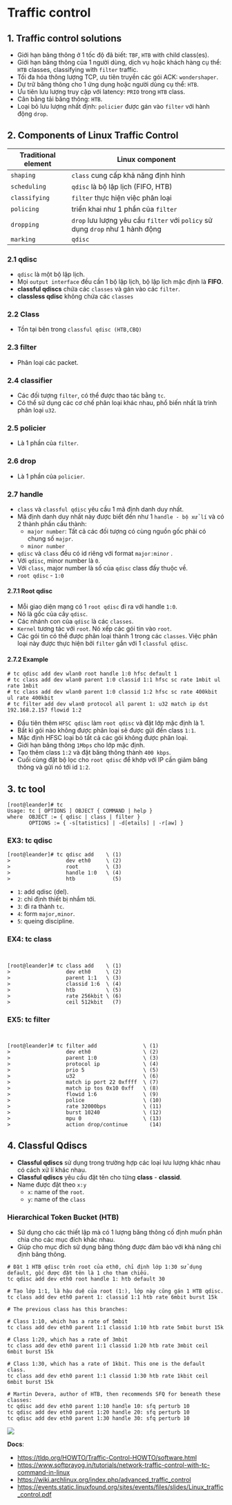 # Traffic control
## 1. Traffic control solutions
- Giới hạn băng thông ở 1 tốc độ đã biết: `TBF`, `HTB` with child class(es).
- Giới hạn băng thông của 1 người dùng, dịch vụ hoặc khách hàng cụ thể: `HTB` classes, classifying with `filter` traffic.
- Tối đa hóa thông lượng TCP, ưu tiên truyền các gói ACK: `wondershaper`.
- Dự trữ băng thông cho 1 ứng dụng hoặc người dùng cụ thể: `HTB`.
- Ưu tiên lưu lượng truy cập với latency: `PRIO` trong `HTB` class.
- Cân bằng tải băng thông: `HTB`.
- Loại bỏ lưu lượng nhất định: `policier` được gán vào `filter` với hành động `drop`.

## 2. Components of Linux Traffic Control

|Traditional element|Linux component|
|-------------------|---------|
|`shaping`| `class` cung cấp khả năng định hình |
|`scheduling`| `qdisc` là bộ lập lịch (FIFO, HTB)|
|`classifying`|`filter` thực hiện việc phân loại |
|`policing`|triển khai như 1 phần của `filter`|
|`dropping`| `drop` lưu lượng yêu cầu `filter` với `policy` sử dụng `drop` như 1 hành động |
|`marking`| `qdisc`|

### 2.1 qdisc
- `qdisc` là một bộ lập lịch. 
- Mọi `output interface` đều cần 1 bộ lập lịch, bộ lập lịch mặc định là **FIFO**.
- **classful qdiscs** chứa các `classes` và gán vào các `filter`. 
- **classless qdisc** không chứa các `classes`

### 2.2 Class
- Tồn tại bên trong `classful qdisc (HTB,CBQ)`

### 2.3 filter
- Phân loại các packet.

### 2.4 classifier
- Các đối tượng `filter`, có thể được thao tác bằng `tc`. 
- Có thể sử dụng các cơ chế phân loại khác nhau, phổ biến nhất là trình phân loại `u32`.

### 2.5 policier
- Là 1 phần của `filter`.

### 2.6 drop
- Là 1 phần của `policier`.

### 2.7 handle
- `class` và `classful qdisc` yêu cầu 1 mã định danh duy nhất.
- Mã định danh duy nhất này được biết đến như 1 `handle - bộ xử lí` và có 2 thành phần cấu thành:
  + `major number`: Tất cả các đối tượng có cùng nguồn gốc phải có chung số `majpr`.
  + `minor number`
- `qdisc` và `class` đều có id riêng với format `major:minor` . 
- Với `qdisc`, minor number là `0`.
- Với `class`, major number là số của `qdisc` class đấy thuộc về.
- `root qdisc` - `1:0`

#### 2.7.1 Root qdisc
- Mỗi giao diện mạng có 1 `root qdisc` đi ra với handle `1:0`.
- Nó là gốc của cây `qdisc`.
- Các nhánh con của `qdisc` là các `classes`.
- `Kernel` tương tác với `root`. Nó xếp các gói tin vào `root`.
- Các gói tin có thể được phân loại thành 1 trong các `classes`. Việc phân loại này được thực hiện bởi `filter` gắn với 1 `classful qdisc`.

#### 2.7.2 Example
```
# tc qdisc add dev wlan0 root handle 1:0 hfsc default 1
# tc class add dev wlan0 parent 1:0 classid 1:1 hfsc sc rate 1mbit ul rate 1mbit
# tc class add dev wlan0 parent 1:0 classid 1:2 hfsc sc rate 400kbit ul rate 400kbit
# tc filter add dev wlan0 protocol all parent 1: u32 match ip dst 192.168.2.157 flowid 1:2
```
- Đầu tiên thêm `HFSC qdisc` làm `root qdisc` và đặt lớp mặc định là 1.
- Bất kì gói nào không được phân loại sẽ được gửi đến class `1:1`.
- Mặc định HFSC loại bỏ tất cả các gói không được phân loại.
- Giới hạn băng thông `1Mbps` cho lớp mặc định. 
- Tạo thêm class `1:2` và đặt băng thông thành `400 kbps`.
- Cuối cùng đặt bộ lọc cho `root qdisc` để khớp với IP cần giảm băng thông và gửi nó tới id `1:2`.
## 3. tc tool
```
[root@leander]# tc
Usage: tc [ OPTIONS ] OBJECT { COMMAND | help }
where  OBJECT := { qdisc | class | filter }
       OPTIONS := { -s[tatistics] | -d[etails] | -r[aw] }
```

### EX3: tc qdisc
```
[root@leander]# tc qdisc add    \ (1)
>                  dev eth0     \ (2)
>                  root         \ (3)
>                  handle 1:0   \ (4)
>                  htb            (5)
```
- `1`: add qdisc (del).
- `2`: chỉ định thiết bị nhắm tới.
- `3`: đi ra thành `tc`.
- `4`: form `major,minor`. 
- `5`: queing discipline.

### EX4: tc class
```


[root@leander]# tc class add    \ (1)
>                  dev eth0     \ (2)
>                  parent 1:1   \ (3)
>                  classid 1:6  \ (4)
>                  htb          \ (5)
>                  rate 256kbit \ (6)
>                  ceil 512kbit   (7)
```

### EX5: tc filter
```


[root@leander]# tc filter add               \ (1)
>                  dev eth0                 \ (2)
>                  parent 1:0               \ (3)
>                  protocol ip              \ (4)
>                  prio 5                   \ (5)
>                  u32                      \ (6)
>                  match ip port 22 0xffff  \ (7)
>                  match ip tos 0x10 0xff   \ (8)
>                  flowid 1:6               \ (9)
>                  police                   \ (10)
>                  rate 32000bps            \ (11)
>                  burst 10240              \ (12)
>                  mpu 0                    \ (13)
>                  action drop/continue       (14)
```

## 4. Classful Qdiscs
- **Classful qdiscs** sử dụng trong trường hợp các loại lưu lượng khác nhau có cách xử lí khác nhau.
- **Classful qdiscs** yêu cầu đặt tên cho từng **class** - **classid**.
- Name được đặt theo `x:y`
   + `x`: name of the `root`.
   + `y`: name of the `class`

### Hierarchical Token Bucket (HTB)
- Sử dụng cho các thiết lập mà có 1 lượng băng thông cố định muốn phân chia cho các mục đích khác nhau.
- Giúp cho mục đích sử dụng băng thông được đảm bảo với khả năng chỉ định băng thông.

```
# Đặt 1 HTB qdisc trên root của eth0, chỉ định lớp 1:30 sử dụng default, gốc được đặt tên là 1 cho tham chiếu.
tc qdisc add dev eth0 root handle 1: htb default 30

# Tạo lớp 1:1, là hậu duệ của root (1:), lớp này cũng gán 1 HTB qdisc.
tc class add dev eth0 parent 1: classid 1:1 htb rate 6mbit burst 15k

# The previous class has this branches:

# Class 1:10, which has a rate of 5mbit
tc class add dev eth0 parent 1:1 classid 1:10 htb rate 5mbit burst 15k

# Class 1:20, which has a rate of 3mbit
tc class add dev eth0 parent 1:1 classid 1:20 htb rate 3mbit ceil 6mbit burst 15k

# Class 1:30, which has a rate of 1kbit. This one is the default class.
tc class add dev eth0 parent 1:1 classid 1:30 htb rate 1kbit ceil 6mbit burst 15k

# Martin Devera, author of HTB, then recommends SFQ for beneath these classes:
tc qdisc add dev eth0 parent 1:10 handle 10: sfq perturb 10
tc qdisc add dev eth0 parent 1:20 handle 20: sfq perturb 10
tc qdisc add dev eth0 parent 1:30 handle 30: sfq perturb 10
```
![](https://i.ibb.co/L98RQbh/Screenshot-from-2021-02-22-10-23-25.png)


__Docs__:
- https://tldp.org/HOWTO/Traffic-Control-HOWTO/software.html
- https://www.softprayog.in/tutorials/network-traffic-control-with-tc-command-in-linux
- https://wiki.archlinux.org/index.php/advanced_traffic_control
- https://events.static.linuxfound.org/sites/events/files/slides/Linux_traffic_control.pdf
